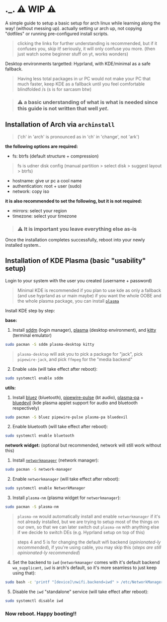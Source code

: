  # ._. **⚠️ WIP ⚠️**

A simple guide to setup a basic setup for arch linux while learning along the way! (without messing up). actually setting ur arch up, not copying  "dotfiles" or running pre-configured install scripts.

> clicking the links for further understanding is recommended, but if it confuses you, skip it! seriously, it will only confuse you more. (then just watch some beginner stuff on yt, works wonders)

Desktop environments targetted: Hyprland, with KDE/minimal as a safe fallback.
> Having less total packages in ur PC would not make your PC that much faster, keep KDE as a fallback until you feel comfortable blindfolded /s (s is for sarcasm btw)

> ### ⚠️ a basic understanding of what is what is needed since this guide is not written that well _yet_.

## Installation of Arch via `archinstall`

> ('ch' in 'arch' is pronounced as in 'ch' in 'change', not 'ark')

**the following options are required:**
- fs: btrfs (default structure + compression)
> fs is udner disk config (manual partition > select disk > suggest layout > btrfs)
- hostname: give ur pc a cool name
- authentication: root + user (sudo)
- network: copy iso

**it is also recommended to set the following, but it is not required:**
- mirrors: select your region
- timezone: select your timezone

> ### ⚠️ It is important you leave everything else as-is

Once the installation completes successfully, reboot into your newly installed system..

## Installation of KDE Plasma (basic "usability" setup)

Login to your system with the user you created (username + password)

> Minimal KDE is recommended if you plan to use kde as only a fallback (and use hyprland as ur main maybe)
if you want the whole OOBE and the whole plasma package, you can install [`plasma`](https://wiki.archlinux.org/title/KDE#:~:text=the%20plasma%20group.)

Install KDE step by step:

**base:**

1. Install [sddm](https://wiki.archlinux.org/title/SDDM) (login manager), [plasma](https://wiki.archlinux.org/title/KDE#:~:text=Alternatively%2C%20for%20a%20more%20minimal%20Plasma%20installation%2C%20install%20the%20plasma-desktop%20package.) (desktop environment), and [kitty](https://wiki.archlinux.org/title/Kitty) (terminal emulator)
```bash
sudo pacman -S sddm plasma-desktop kitty
```
> `plasma-desktop` will ask you to pick a package for "jack", pick `pipewire-jack`, and pick `ffmpeg` for the "media backend"

2. Enable `sddm` (will take effect after reboot):
```bash
sudo systemctl enable sddm
```

**utils:**

1. Install [bluez](https://wiki.archlinux.org/title/Bluetooth) (bluetooth), [pipewire-pulse](https://wiki.archlinux.org/title/PipeWire#PulseAudio_clients) (bt audio), [plasma-pa](https://wiki.archlinux.org/title/KDE#Sound_applet_in_the_system_tray) + [bluedevil](https://wiki.archlinux.org/title/Bluetooth#Graphical#:~:text=Bluedevil) (kde plasma applet support for audio and bluetooth respectively)
```bash
sudo pacman -S bluez pipewire-pulse plasma-pa bluedevil
```

2. Enable bluetooth (will take effect after reboot):
```bash
sudo systemctl enable bluetooth
```

**network widget:** (optional but recommended, network will still work without this)

1. Install [`networkmanager`](https://wiki.archlinux.org/title/NetworkManager) (network manager):
```bash
sudo pacman -S network-manager
```

2. Enable `networkmanager` (will take effect after reboot):
```bash
sudo systemctl enable NetworkManager
```

3. Install `plasma-nm` (plasma widget for `networkmanager`):
```bash
sudo pacman -S plasma-nm
```

> `plasma-nm` would automatically install and enable `networkmanager` if it's not already installed, but we are trying to setup most of the things on our own, so that we can later switch out `plasma-nm` with anything else if we decide to switch DEs (e.g. Hyprland setup on top of this)

> steps 4 and 5 is for changing the default wifi backend (_opinionated-ly recommended_), if you're using cable, you may skip this (_steps are still opinionated-ly recommended_)

4. Set the backend to `iwd` (`networkmanager` comes with it's default backend `wa_supplicant`, `iwd` is arch's default, so it's more seamless to just keep using that):
```bash
sudo bash -c 'printf "[device]\nwifi.backend=iwd" > /etc/NetworkManager/conf.d/wifi_backend.conf'
```

5. Disable the `iwd` "standalone" service (will take effect after reboot):
```bash
sudo systemctl disable iwd
```

### Now reboot. Happy booting!!
